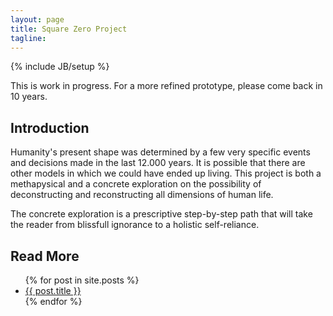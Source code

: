 ```yaml
---
layout: page
title: Square Zero Project
tagline: 
---
```

{% include JB/setup %}

This is work in progress. For a more refined prototype, please come back in 10 years.

## Introduction

Humanity's present shape was determined by a few very specific events and decisions made in the last 12.000 years. It is possible that there are other models in which we could have ended up living. This project is both a methapysical and a concrete exploration on the possibility of deconstructing and reconstructing all dimensions of human life.

The concrete exploration is a prescriptive step-by-step path that will take the reader from blissfull ignorance to a holistic self-reliance.

## Read More
<ul class="posts">
  {% for post in site.posts %}
    <li><!--<span>{{ post.date | date_to_string }}</span> &raquo; --><a href="{{ BASE_PATH }}{{ post.url }}">{{ post.title }}</a></li>
  {% endfor %}
</ul>


